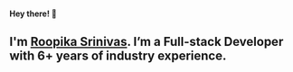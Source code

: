 <!-- 👋 Hi, I’m @roopikasrinivas
👀 I’m interested in coding and hiking -->

<!---
roopikasrinivas/roopikasrinivas is a ✨ special ✨ repository because its `README.md` (this file) appears on your GitHub profile.
You can click the Preview link to take a look at your changes.
--->

<h4> Hey there! 👋 </h4>

I'm [Roopika Srinivas](https://www.linkedin.com/in/roopikasrinivas/). I’m a Full-stack Developer with 6+ years of industry experience. 
 ---
